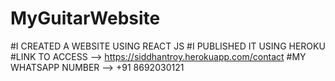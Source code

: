 # MyGuitarWebsite
#I CREATED A WEBSITE USING REACT JS 
#I PUBLISHED IT USING HEROKU 
#LINK TO ACCESS --> https://siddhantroy.herokuapp.com/contact
#MY WHATSAPP NUMBER --> +91 8692030121

